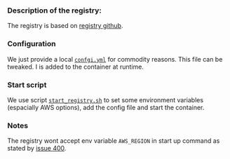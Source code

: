 ### Description of the registry:
The registry is based on [registry github](http://github.com/docker/docker-registry/).
### Configuration
We just provide a local [`confgi.yml`](config.yml) for commodity reasons. This file can be tweaked.
I is added to the container at runtime.

### Start script
We use script [`start_registry.sh`](start_registry.sh) to set some environment variables 
(espacially AWS options), add the config file and start the container.

### Notes
The registry wont accept env variable `AWS_REGION` in start up command as stated by [issue 400](https://github.com/docker/docker-registry/issues/400).


